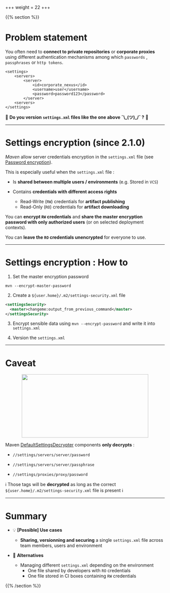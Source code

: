 +++
weight = 22
+++

{{% section %}}

# Problem statement

You often need to **connect to private repositories** or **corporate proxies** using different authentication mechanisms among which `passwords` , `passphrases` or `http tokens`.

```xml{5,6}
<settings>
    <servers>
        <server>
            <id>corporate_nexus</id>
            <username>user</username>
            <password>password123</password>
        </server>
    <servers>
</settings>
```

😬 **Do you version `settings.xml` files like the one above ¯\\\_(ツ)\_/¯ ?** 😬

---

# Settings encryption (since 2.1.0)

_Maven_ allow server credentials encryption in the `settings.xml` file (see [Password encryption](https://maven.apache.org/guides/mini/guide-encryption.html)).

This is especially useful when the `settings.xml` file :
* Is **shared between multiple users / environments** (e.g. Stored in `VCS`)

* Contains **credentials with different access rights**
  * Read-Write (`RW`) credentials for **artifact publishing**
  * Read-Only (`RO`) credentials for **artifact downloading**

You can **encrypt `RW` credentials** and **share the master encryption password with only authorized users** (or on selected deployment contexts).

You can **leave the `RO` credentials unencrypted** for everyone to use.

---

# Settings encryption : How to

1. Set the master encryption password

```shell
mvn --encrypt-master-password
```

2. Create a `${user.home}/.m2/settings-security.xml` file

```xml
<settingsSecurity>
  <master>changeme:output_from_previous_command</master>
</settingsSecurity>
```

3. Encrypt sensible data using `mvn --encrypt-password` and write it into `settings.xml`

4. Version the `settings.xml`

---

# Caveat

<img src="https://gifdb.com/images/high/tired-whining-baby-u26hzjfrbnutfmbg.gif" width="400px" height="200px" style="display:block;margin:0 auto;"/>

Maven [DefaultSettingsDecrypter](https://github.com/apache/maven/blob/master/maven-settings-builder/src/main/java/org/apache/maven/settings/crypto/DefaultSettingsDecrypter.java#L52-L106) components **only decrypts** :

* `//settings/servers/server/password`

* `//settings/servers/server/passphrase`

* `//settings/proxies/proxy/password`

ℹ️ Those tags will be **decrypted** as long as the correct `${user.home}/.m2/settings-security.xml` file is present ℹ️

---

# Summary

* 💡 **[Possible] Use cases**
    * **Sharing, versionning and securing** a single `settings.xml` file across team members, users and environment

* 🤔 **Alternatives**
    * Managing different `settings.xml` depending on the environment
      * One file shared by developers with `RO` credentials
      * One file stored in CI boxes containing `RW` credentials


{{% /section %}}
